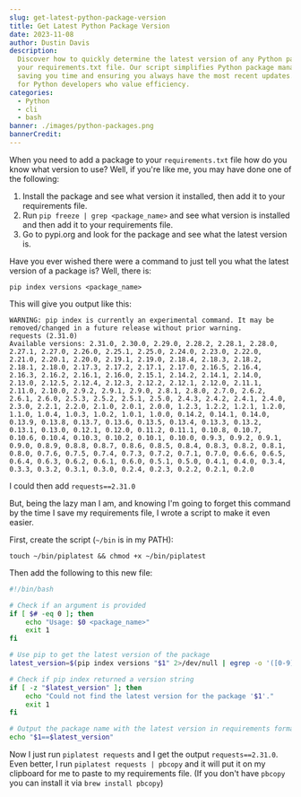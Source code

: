 ```yaml
---
slug: get-latest-python-package-version
title: Get Latest Python Package Version
date: 2023-11-08
author: Dustin Davis
description:
  Discover how to quickly determine the latest version of any Python package for
  your requirements.txt file. Our script simplifies Python package management,
  saving you time and ensuring you always have the most recent updates. Perfect
  for Python developers who value efficiency.
categories:
  - Python
  - cli
  - bash
banner: ./images/python-packages.png
bannerCredit:
---
```


When you need to add a package to your `requirements.txt` file how do you know
what version to use? Well, if you're like me, you may have done one of the
following:

1. Install the package and see what version it installed, then add it to your
   requirements file.
2. Run `pip freeze | grep <package_name>` and see what version is installed and
   then add it to your requirements file.
3. Go to pypi.org and look for the package and see what the latest version is.

Have you ever wished there were a command to just tell you what the latest
version of a package is? Well, there is:

```shell
pip index versions <package_name>
```

This will give you output like this:

```text
WARNING: pip index is currently an experimental command. It may be removed/changed in a future release without prior warning.
requests (2.31.0)
Available versions: 2.31.0, 2.30.0, 2.29.0, 2.28.2, 2.28.1, 2.28.0, 2.27.1, 2.27.0, 2.26.0, 2.25.1, 2.25.0, 2.24.0, 2.23.0, 2.22.0, 2.21.0, 2.20.1, 2.20.0, 2.19.1, 2.19.0, 2.18.4, 2.18.3, 2.18.2, 2.18.1, 2.18.0, 2.17.3, 2.17.2, 2.17.1, 2.17.0, 2.16.5, 2.16.4, 2.16.3, 2.16.2, 2.16.1, 2.16.0, 2.15.1, 2.14.2, 2.14.1, 2.14.0, 2.13.0, 2.12.5, 2.12.4, 2.12.3, 2.12.2, 2.12.1, 2.12.0, 2.11.1, 2.11.0, 2.10.0, 2.9.2, 2.9.1, 2.9.0, 2.8.1, 2.8.0, 2.7.0, 2.6.2, 2.6.1, 2.6.0, 2.5.3, 2.5.2, 2.5.1, 2.5.0, 2.4.3, 2.4.2, 2.4.1, 2.4.0, 2.3.0, 2.2.1, 2.2.0, 2.1.0, 2.0.1, 2.0.0, 1.2.3, 1.2.2, 1.2.1, 1.2.0, 1.1.0, 1.0.4, 1.0.3, 1.0.2, 1.0.1, 1.0.0, 0.14.2, 0.14.1, 0.14.0, 0.13.9, 0.13.8, 0.13.7, 0.13.6, 0.13.5, 0.13.4, 0.13.3, 0.13.2, 0.13.1, 0.13.0, 0.12.1, 0.12.0, 0.11.2, 0.11.1, 0.10.8, 0.10.7, 0.10.6, 0.10.4, 0.10.3, 0.10.2, 0.10.1, 0.10.0, 0.9.3, 0.9.2, 0.9.1, 0.9.0, 0.8.9, 0.8.8, 0.8.7, 0.8.6, 0.8.5, 0.8.4, 0.8.3, 0.8.2, 0.8.1, 0.8.0, 0.7.6, 0.7.5, 0.7.4, 0.7.3, 0.7.2, 0.7.1, 0.7.0, 0.6.6, 0.6.5, 0.6.4, 0.6.3, 0.6.2, 0.6.1, 0.6.0, 0.5.1, 0.5.0, 0.4.1, 0.4.0, 0.3.4, 0.3.3, 0.3.2, 0.3.1, 0.3.0, 0.2.4, 0.2.3, 0.2.2, 0.2.1, 0.2.0
```

I could then add `requests==2.31.0`

But, being the lazy man I am, and knowing I'm going to forget this command by
the time I save my requirements file, I wrote a script to make it even easier.

First, create the script (`~/bin` is in my PATH):

```shell
touch ~/bin/piplatest && chmod +x ~/bin/piplatest
```

Then add the following to this new file:

```bash
#!/bin/bash

# Check if an argument is provided
if [ $# -eq 0 ]; then
    echo "Usage: $0 <package_name>"
    exit 1
fi

# Use pip to get the latest version of the package
latest_version=$(pip index versions "$1" 2>/dev/null | egrep -o '([0-9]+\.){2}[0-9]+' | head -n 1)

# Check if pip index returned a version string
if [ -z "$latest_version" ]; then
    echo "Could not find the latest version for the package '$1'."
    exit 1
fi

# Output the package name with the latest version in requirements format
echo "$1==$latest_version"
```

Now I just run `piplatest requests` and I get the output `requests==2.31.0`.
Even better, I run `piplatest requests | pbcopy` and it will put it on my
clipboard for me to paste to my requirements file. (If you don't have `pbcopy`
you can install it via `brew install pbcopy`)
